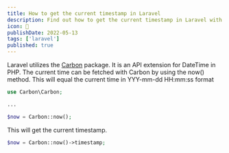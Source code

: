 ```yaml
---
title: How to get the current timestamp in Laravel
description: Find out how to get the current timestamp in Laravel with the Carbon package
icon: 🚡
publishDate: 2022-05-13
tags: ['laravel']
published: true
---
```


Laravel utilizes the [Carbon](https://carbon.nesbot.com/) package. It is an API extension for DateTime in PHP.
The current time can be fetched with Carbon by using the now() method.
This will equal the current time in YYY-mm-dd HH:mm:ss format
```php
use Carbon\Carbon;

...

$now = Carbon::now();
```

This will get the current timestamp.
```php
$now = Carbon::now()->timestamp;
```
